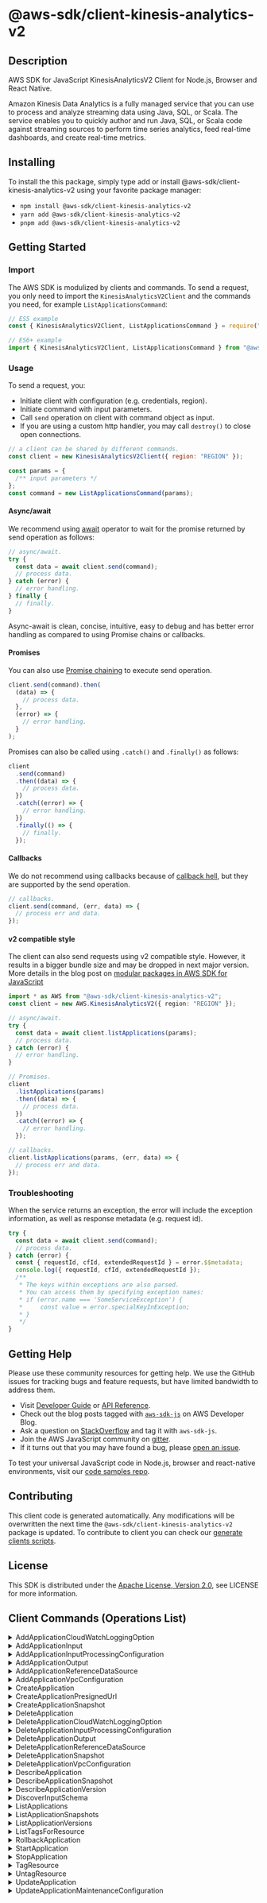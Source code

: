 <!-- generated file, do not edit directly -->

# @aws-sdk/client-kinesis-analytics-v2

## Description

AWS SDK for JavaScript KinesisAnalyticsV2 Client for Node.js, Browser and React Native.

<p>Amazon Kinesis Data Analytics is a fully managed service that you can use to process and analyze streaming data using Java, SQL, or Scala. The service
enables you to quickly author and run Java, SQL, or Scala code against streaming sources to perform time
series analytics, feed real-time dashboards, and create real-time metrics.</p>

## Installing

To install the this package, simply type add or install @aws-sdk/client-kinesis-analytics-v2
using your favorite package manager:

- `npm install @aws-sdk/client-kinesis-analytics-v2`
- `yarn add @aws-sdk/client-kinesis-analytics-v2`
- `pnpm add @aws-sdk/client-kinesis-analytics-v2`

## Getting Started

### Import

The AWS SDK is modulized by clients and commands.
To send a request, you only need to import the `KinesisAnalyticsV2Client` and
the commands you need, for example `ListApplicationsCommand`:

```js
// ES5 example
const { KinesisAnalyticsV2Client, ListApplicationsCommand } = require("@aws-sdk/client-kinesis-analytics-v2");
```

```ts
// ES6+ example
import { KinesisAnalyticsV2Client, ListApplicationsCommand } from "@aws-sdk/client-kinesis-analytics-v2";
```

### Usage

To send a request, you:

- Initiate client with configuration (e.g. credentials, region).
- Initiate command with input parameters.
- Call `send` operation on client with command object as input.
- If you are using a custom http handler, you may call `destroy()` to close open connections.

```js
// a client can be shared by different commands.
const client = new KinesisAnalyticsV2Client({ region: "REGION" });

const params = {
  /** input parameters */
};
const command = new ListApplicationsCommand(params);
```

#### Async/await

We recommend using [await](https://developer.mozilla.org/en-US/docs/Web/JavaScript/Reference/Operators/await)
operator to wait for the promise returned by send operation as follows:

```js
// async/await.
try {
  const data = await client.send(command);
  // process data.
} catch (error) {
  // error handling.
} finally {
  // finally.
}
```

Async-await is clean, concise, intuitive, easy to debug and has better error handling
as compared to using Promise chains or callbacks.

#### Promises

You can also use [Promise chaining](https://developer.mozilla.org/en-US/docs/Web/JavaScript/Guide/Using_promises#chaining)
to execute send operation.

```js
client.send(command).then(
  (data) => {
    // process data.
  },
  (error) => {
    // error handling.
  }
);
```

Promises can also be called using `.catch()` and `.finally()` as follows:

```js
client
  .send(command)
  .then((data) => {
    // process data.
  })
  .catch((error) => {
    // error handling.
  })
  .finally(() => {
    // finally.
  });
```

#### Callbacks

We do not recommend using callbacks because of [callback hell](http://callbackhell.com/),
but they are supported by the send operation.

```js
// callbacks.
client.send(command, (err, data) => {
  // process err and data.
});
```

#### v2 compatible style

The client can also send requests using v2 compatible style.
However, it results in a bigger bundle size and may be dropped in next major version. More details in the blog post
on [modular packages in AWS SDK for JavaScript](https://aws.amazon.com/blogs/developer/modular-packages-in-aws-sdk-for-javascript/)

```ts
import * as AWS from "@aws-sdk/client-kinesis-analytics-v2";
const client = new AWS.KinesisAnalyticsV2({ region: "REGION" });

// async/await.
try {
  const data = await client.listApplications(params);
  // process data.
} catch (error) {
  // error handling.
}

// Promises.
client
  .listApplications(params)
  .then((data) => {
    // process data.
  })
  .catch((error) => {
    // error handling.
  });

// callbacks.
client.listApplications(params, (err, data) => {
  // process err and data.
});
```

### Troubleshooting

When the service returns an exception, the error will include the exception information,
as well as response metadata (e.g. request id).

```js
try {
  const data = await client.send(command);
  // process data.
} catch (error) {
  const { requestId, cfId, extendedRequestId } = error.$$metadata;
  console.log({ requestId, cfId, extendedRequestId });
  /**
   * The keys within exceptions are also parsed.
   * You can access them by specifying exception names:
   * if (error.name === 'SomeServiceException') {
   *     const value = error.specialKeyInException;
   * }
   */
}
```

## Getting Help

Please use these community resources for getting help.
We use the GitHub issues for tracking bugs and feature requests, but have limited bandwidth to address them.

- Visit [Developer Guide](https://docs.aws.amazon.com/sdk-for-javascript/v3/developer-guide/welcome.html)
  or [API Reference](https://docs.aws.amazon.com/AWSJavaScriptSDK/v3/latest/index.html).
- Check out the blog posts tagged with [`aws-sdk-js`](https://aws.amazon.com/blogs/developer/tag/aws-sdk-js/)
  on AWS Developer Blog.
- Ask a question on [StackOverflow](https://stackoverflow.com/questions/tagged/aws-sdk-js) and tag it with `aws-sdk-js`.
- Join the AWS JavaScript community on [gitter](https://gitter.im/aws/aws-sdk-js-v3).
- If it turns out that you may have found a bug, please [open an issue](https://github.com/aws/aws-sdk-js-v3/issues/new/choose).

To test your universal JavaScript code in Node.js, browser and react-native environments,
visit our [code samples repo](https://github.com/aws-samples/aws-sdk-js-tests).

## Contributing

This client code is generated automatically. Any modifications will be overwritten the next time the `@aws-sdk/client-kinesis-analytics-v2` package is updated.
To contribute to client you can check our [generate clients scripts](https://github.com/aws/aws-sdk-js-v3/tree/main/scripts/generate-clients).

## License

This SDK is distributed under the
[Apache License, Version 2.0](http://www.apache.org/licenses/LICENSE-2.0),
see LICENSE for more information.

## Client Commands (Operations List)

<details>
<summary>
AddApplicationCloudWatchLoggingOption
</summary>

[Command API Reference](https://docs.aws.amazon.com/AWSJavaScriptSDK/v3/latest/clients/client-kinesis-analytics-v2/classes/addapplicationcloudwatchloggingoptioncommand.html) / [Input](https://docs.aws.amazon.com/AWSJavaScriptSDK/v3/latest/clients/client-kinesis-analytics-v2/interfaces/addapplicationcloudwatchloggingoptioncommandinput.html) / [Output](https://docs.aws.amazon.com/AWSJavaScriptSDK/v3/latest/clients/client-kinesis-analytics-v2/interfaces/addapplicationcloudwatchloggingoptioncommandoutput.html)

</details>
<details>
<summary>
AddApplicationInput
</summary>

[Command API Reference](https://docs.aws.amazon.com/AWSJavaScriptSDK/v3/latest/clients/client-kinesis-analytics-v2/classes/addapplicationinputcommand.html) / [Input](https://docs.aws.amazon.com/AWSJavaScriptSDK/v3/latest/clients/client-kinesis-analytics-v2/interfaces/addapplicationinputcommandinput.html) / [Output](https://docs.aws.amazon.com/AWSJavaScriptSDK/v3/latest/clients/client-kinesis-analytics-v2/interfaces/addapplicationinputcommandoutput.html)

</details>
<details>
<summary>
AddApplicationInputProcessingConfiguration
</summary>

[Command API Reference](https://docs.aws.amazon.com/AWSJavaScriptSDK/v3/latest/clients/client-kinesis-analytics-v2/classes/addapplicationinputprocessingconfigurationcommand.html) / [Input](https://docs.aws.amazon.com/AWSJavaScriptSDK/v3/latest/clients/client-kinesis-analytics-v2/interfaces/addapplicationinputprocessingconfigurationcommandinput.html) / [Output](https://docs.aws.amazon.com/AWSJavaScriptSDK/v3/latest/clients/client-kinesis-analytics-v2/interfaces/addapplicationinputprocessingconfigurationcommandoutput.html)

</details>
<details>
<summary>
AddApplicationOutput
</summary>

[Command API Reference](https://docs.aws.amazon.com/AWSJavaScriptSDK/v3/latest/clients/client-kinesis-analytics-v2/classes/addapplicationoutputcommand.html) / [Input](https://docs.aws.amazon.com/AWSJavaScriptSDK/v3/latest/clients/client-kinesis-analytics-v2/interfaces/addapplicationoutputcommandinput.html) / [Output](https://docs.aws.amazon.com/AWSJavaScriptSDK/v3/latest/clients/client-kinesis-analytics-v2/interfaces/addapplicationoutputcommandoutput.html)

</details>
<details>
<summary>
AddApplicationReferenceDataSource
</summary>

[Command API Reference](https://docs.aws.amazon.com/AWSJavaScriptSDK/v3/latest/clients/client-kinesis-analytics-v2/classes/addapplicationreferencedatasourcecommand.html) / [Input](https://docs.aws.amazon.com/AWSJavaScriptSDK/v3/latest/clients/client-kinesis-analytics-v2/interfaces/addapplicationreferencedatasourcecommandinput.html) / [Output](https://docs.aws.amazon.com/AWSJavaScriptSDK/v3/latest/clients/client-kinesis-analytics-v2/interfaces/addapplicationreferencedatasourcecommandoutput.html)

</details>
<details>
<summary>
AddApplicationVpcConfiguration
</summary>

[Command API Reference](https://docs.aws.amazon.com/AWSJavaScriptSDK/v3/latest/clients/client-kinesis-analytics-v2/classes/addapplicationvpcconfigurationcommand.html) / [Input](https://docs.aws.amazon.com/AWSJavaScriptSDK/v3/latest/clients/client-kinesis-analytics-v2/interfaces/addapplicationvpcconfigurationcommandinput.html) / [Output](https://docs.aws.amazon.com/AWSJavaScriptSDK/v3/latest/clients/client-kinesis-analytics-v2/interfaces/addapplicationvpcconfigurationcommandoutput.html)

</details>
<details>
<summary>
CreateApplication
</summary>

[Command API Reference](https://docs.aws.amazon.com/AWSJavaScriptSDK/v3/latest/clients/client-kinesis-analytics-v2/classes/createapplicationcommand.html) / [Input](https://docs.aws.amazon.com/AWSJavaScriptSDK/v3/latest/clients/client-kinesis-analytics-v2/interfaces/createapplicationcommandinput.html) / [Output](https://docs.aws.amazon.com/AWSJavaScriptSDK/v3/latest/clients/client-kinesis-analytics-v2/interfaces/createapplicationcommandoutput.html)

</details>
<details>
<summary>
CreateApplicationPresignedUrl
</summary>

[Command API Reference](https://docs.aws.amazon.com/AWSJavaScriptSDK/v3/latest/clients/client-kinesis-analytics-v2/classes/createapplicationpresignedurlcommand.html) / [Input](https://docs.aws.amazon.com/AWSJavaScriptSDK/v3/latest/clients/client-kinesis-analytics-v2/interfaces/createapplicationpresignedurlcommandinput.html) / [Output](https://docs.aws.amazon.com/AWSJavaScriptSDK/v3/latest/clients/client-kinesis-analytics-v2/interfaces/createapplicationpresignedurlcommandoutput.html)

</details>
<details>
<summary>
CreateApplicationSnapshot
</summary>

[Command API Reference](https://docs.aws.amazon.com/AWSJavaScriptSDK/v3/latest/clients/client-kinesis-analytics-v2/classes/createapplicationsnapshotcommand.html) / [Input](https://docs.aws.amazon.com/AWSJavaScriptSDK/v3/latest/clients/client-kinesis-analytics-v2/interfaces/createapplicationsnapshotcommandinput.html) / [Output](https://docs.aws.amazon.com/AWSJavaScriptSDK/v3/latest/clients/client-kinesis-analytics-v2/interfaces/createapplicationsnapshotcommandoutput.html)

</details>
<details>
<summary>
DeleteApplication
</summary>

[Command API Reference](https://docs.aws.amazon.com/AWSJavaScriptSDK/v3/latest/clients/client-kinesis-analytics-v2/classes/deleteapplicationcommand.html) / [Input](https://docs.aws.amazon.com/AWSJavaScriptSDK/v3/latest/clients/client-kinesis-analytics-v2/interfaces/deleteapplicationcommandinput.html) / [Output](https://docs.aws.amazon.com/AWSJavaScriptSDK/v3/latest/clients/client-kinesis-analytics-v2/interfaces/deleteapplicationcommandoutput.html)

</details>
<details>
<summary>
DeleteApplicationCloudWatchLoggingOption
</summary>

[Command API Reference](https://docs.aws.amazon.com/AWSJavaScriptSDK/v3/latest/clients/client-kinesis-analytics-v2/classes/deleteapplicationcloudwatchloggingoptioncommand.html) / [Input](https://docs.aws.amazon.com/AWSJavaScriptSDK/v3/latest/clients/client-kinesis-analytics-v2/interfaces/deleteapplicationcloudwatchloggingoptioncommandinput.html) / [Output](https://docs.aws.amazon.com/AWSJavaScriptSDK/v3/latest/clients/client-kinesis-analytics-v2/interfaces/deleteapplicationcloudwatchloggingoptioncommandoutput.html)

</details>
<details>
<summary>
DeleteApplicationInputProcessingConfiguration
</summary>

[Command API Reference](https://docs.aws.amazon.com/AWSJavaScriptSDK/v3/latest/clients/client-kinesis-analytics-v2/classes/deleteapplicationinputprocessingconfigurationcommand.html) / [Input](https://docs.aws.amazon.com/AWSJavaScriptSDK/v3/latest/clients/client-kinesis-analytics-v2/interfaces/deleteapplicationinputprocessingconfigurationcommandinput.html) / [Output](https://docs.aws.amazon.com/AWSJavaScriptSDK/v3/latest/clients/client-kinesis-analytics-v2/interfaces/deleteapplicationinputprocessingconfigurationcommandoutput.html)

</details>
<details>
<summary>
DeleteApplicationOutput
</summary>

[Command API Reference](https://docs.aws.amazon.com/AWSJavaScriptSDK/v3/latest/clients/client-kinesis-analytics-v2/classes/deleteapplicationoutputcommand.html) / [Input](https://docs.aws.amazon.com/AWSJavaScriptSDK/v3/latest/clients/client-kinesis-analytics-v2/interfaces/deleteapplicationoutputcommandinput.html) / [Output](https://docs.aws.amazon.com/AWSJavaScriptSDK/v3/latest/clients/client-kinesis-analytics-v2/interfaces/deleteapplicationoutputcommandoutput.html)

</details>
<details>
<summary>
DeleteApplicationReferenceDataSource
</summary>

[Command API Reference](https://docs.aws.amazon.com/AWSJavaScriptSDK/v3/latest/clients/client-kinesis-analytics-v2/classes/deleteapplicationreferencedatasourcecommand.html) / [Input](https://docs.aws.amazon.com/AWSJavaScriptSDK/v3/latest/clients/client-kinesis-analytics-v2/interfaces/deleteapplicationreferencedatasourcecommandinput.html) / [Output](https://docs.aws.amazon.com/AWSJavaScriptSDK/v3/latest/clients/client-kinesis-analytics-v2/interfaces/deleteapplicationreferencedatasourcecommandoutput.html)

</details>
<details>
<summary>
DeleteApplicationSnapshot
</summary>

[Command API Reference](https://docs.aws.amazon.com/AWSJavaScriptSDK/v3/latest/clients/client-kinesis-analytics-v2/classes/deleteapplicationsnapshotcommand.html) / [Input](https://docs.aws.amazon.com/AWSJavaScriptSDK/v3/latest/clients/client-kinesis-analytics-v2/interfaces/deleteapplicationsnapshotcommandinput.html) / [Output](https://docs.aws.amazon.com/AWSJavaScriptSDK/v3/latest/clients/client-kinesis-analytics-v2/interfaces/deleteapplicationsnapshotcommandoutput.html)

</details>
<details>
<summary>
DeleteApplicationVpcConfiguration
</summary>

[Command API Reference](https://docs.aws.amazon.com/AWSJavaScriptSDK/v3/latest/clients/client-kinesis-analytics-v2/classes/deleteapplicationvpcconfigurationcommand.html) / [Input](https://docs.aws.amazon.com/AWSJavaScriptSDK/v3/latest/clients/client-kinesis-analytics-v2/interfaces/deleteapplicationvpcconfigurationcommandinput.html) / [Output](https://docs.aws.amazon.com/AWSJavaScriptSDK/v3/latest/clients/client-kinesis-analytics-v2/interfaces/deleteapplicationvpcconfigurationcommandoutput.html)

</details>
<details>
<summary>
DescribeApplication
</summary>

[Command API Reference](https://docs.aws.amazon.com/AWSJavaScriptSDK/v3/latest/clients/client-kinesis-analytics-v2/classes/describeapplicationcommand.html) / [Input](https://docs.aws.amazon.com/AWSJavaScriptSDK/v3/latest/clients/client-kinesis-analytics-v2/interfaces/describeapplicationcommandinput.html) / [Output](https://docs.aws.amazon.com/AWSJavaScriptSDK/v3/latest/clients/client-kinesis-analytics-v2/interfaces/describeapplicationcommandoutput.html)

</details>
<details>
<summary>
DescribeApplicationSnapshot
</summary>

[Command API Reference](https://docs.aws.amazon.com/AWSJavaScriptSDK/v3/latest/clients/client-kinesis-analytics-v2/classes/describeapplicationsnapshotcommand.html) / [Input](https://docs.aws.amazon.com/AWSJavaScriptSDK/v3/latest/clients/client-kinesis-analytics-v2/interfaces/describeapplicationsnapshotcommandinput.html) / [Output](https://docs.aws.amazon.com/AWSJavaScriptSDK/v3/latest/clients/client-kinesis-analytics-v2/interfaces/describeapplicationsnapshotcommandoutput.html)

</details>
<details>
<summary>
DescribeApplicationVersion
</summary>

[Command API Reference](https://docs.aws.amazon.com/AWSJavaScriptSDK/v3/latest/clients/client-kinesis-analytics-v2/classes/describeapplicationversioncommand.html) / [Input](https://docs.aws.amazon.com/AWSJavaScriptSDK/v3/latest/clients/client-kinesis-analytics-v2/interfaces/describeapplicationversioncommandinput.html) / [Output](https://docs.aws.amazon.com/AWSJavaScriptSDK/v3/latest/clients/client-kinesis-analytics-v2/interfaces/describeapplicationversioncommandoutput.html)

</details>
<details>
<summary>
DiscoverInputSchema
</summary>

[Command API Reference](https://docs.aws.amazon.com/AWSJavaScriptSDK/v3/latest/clients/client-kinesis-analytics-v2/classes/discoverinputschemacommand.html) / [Input](https://docs.aws.amazon.com/AWSJavaScriptSDK/v3/latest/clients/client-kinesis-analytics-v2/interfaces/discoverinputschemacommandinput.html) / [Output](https://docs.aws.amazon.com/AWSJavaScriptSDK/v3/latest/clients/client-kinesis-analytics-v2/interfaces/discoverinputschemacommandoutput.html)

</details>
<details>
<summary>
ListApplications
</summary>

[Command API Reference](https://docs.aws.amazon.com/AWSJavaScriptSDK/v3/latest/clients/client-kinesis-analytics-v2/classes/listapplicationscommand.html) / [Input](https://docs.aws.amazon.com/AWSJavaScriptSDK/v3/latest/clients/client-kinesis-analytics-v2/interfaces/listapplicationscommandinput.html) / [Output](https://docs.aws.amazon.com/AWSJavaScriptSDK/v3/latest/clients/client-kinesis-analytics-v2/interfaces/listapplicationscommandoutput.html)

</details>
<details>
<summary>
ListApplicationSnapshots
</summary>

[Command API Reference](https://docs.aws.amazon.com/AWSJavaScriptSDK/v3/latest/clients/client-kinesis-analytics-v2/classes/listapplicationsnapshotscommand.html) / [Input](https://docs.aws.amazon.com/AWSJavaScriptSDK/v3/latest/clients/client-kinesis-analytics-v2/interfaces/listapplicationsnapshotscommandinput.html) / [Output](https://docs.aws.amazon.com/AWSJavaScriptSDK/v3/latest/clients/client-kinesis-analytics-v2/interfaces/listapplicationsnapshotscommandoutput.html)

</details>
<details>
<summary>
ListApplicationVersions
</summary>

[Command API Reference](https://docs.aws.amazon.com/AWSJavaScriptSDK/v3/latest/clients/client-kinesis-analytics-v2/classes/listapplicationversionscommand.html) / [Input](https://docs.aws.amazon.com/AWSJavaScriptSDK/v3/latest/clients/client-kinesis-analytics-v2/interfaces/listapplicationversionscommandinput.html) / [Output](https://docs.aws.amazon.com/AWSJavaScriptSDK/v3/latest/clients/client-kinesis-analytics-v2/interfaces/listapplicationversionscommandoutput.html)

</details>
<details>
<summary>
ListTagsForResource
</summary>

[Command API Reference](https://docs.aws.amazon.com/AWSJavaScriptSDK/v3/latest/clients/client-kinesis-analytics-v2/classes/listtagsforresourcecommand.html) / [Input](https://docs.aws.amazon.com/AWSJavaScriptSDK/v3/latest/clients/client-kinesis-analytics-v2/interfaces/listtagsforresourcecommandinput.html) / [Output](https://docs.aws.amazon.com/AWSJavaScriptSDK/v3/latest/clients/client-kinesis-analytics-v2/interfaces/listtagsforresourcecommandoutput.html)

</details>
<details>
<summary>
RollbackApplication
</summary>

[Command API Reference](https://docs.aws.amazon.com/AWSJavaScriptSDK/v3/latest/clients/client-kinesis-analytics-v2/classes/rollbackapplicationcommand.html) / [Input](https://docs.aws.amazon.com/AWSJavaScriptSDK/v3/latest/clients/client-kinesis-analytics-v2/interfaces/rollbackapplicationcommandinput.html) / [Output](https://docs.aws.amazon.com/AWSJavaScriptSDK/v3/latest/clients/client-kinesis-analytics-v2/interfaces/rollbackapplicationcommandoutput.html)

</details>
<details>
<summary>
StartApplication
</summary>

[Command API Reference](https://docs.aws.amazon.com/AWSJavaScriptSDK/v3/latest/clients/client-kinesis-analytics-v2/classes/startapplicationcommand.html) / [Input](https://docs.aws.amazon.com/AWSJavaScriptSDK/v3/latest/clients/client-kinesis-analytics-v2/interfaces/startapplicationcommandinput.html) / [Output](https://docs.aws.amazon.com/AWSJavaScriptSDK/v3/latest/clients/client-kinesis-analytics-v2/interfaces/startapplicationcommandoutput.html)

</details>
<details>
<summary>
StopApplication
</summary>

[Command API Reference](https://docs.aws.amazon.com/AWSJavaScriptSDK/v3/latest/clients/client-kinesis-analytics-v2/classes/stopapplicationcommand.html) / [Input](https://docs.aws.amazon.com/AWSJavaScriptSDK/v3/latest/clients/client-kinesis-analytics-v2/interfaces/stopapplicationcommandinput.html) / [Output](https://docs.aws.amazon.com/AWSJavaScriptSDK/v3/latest/clients/client-kinesis-analytics-v2/interfaces/stopapplicationcommandoutput.html)

</details>
<details>
<summary>
TagResource
</summary>

[Command API Reference](https://docs.aws.amazon.com/AWSJavaScriptSDK/v3/latest/clients/client-kinesis-analytics-v2/classes/tagresourcecommand.html) / [Input](https://docs.aws.amazon.com/AWSJavaScriptSDK/v3/latest/clients/client-kinesis-analytics-v2/interfaces/tagresourcecommandinput.html) / [Output](https://docs.aws.amazon.com/AWSJavaScriptSDK/v3/latest/clients/client-kinesis-analytics-v2/interfaces/tagresourcecommandoutput.html)

</details>
<details>
<summary>
UntagResource
</summary>

[Command API Reference](https://docs.aws.amazon.com/AWSJavaScriptSDK/v3/latest/clients/client-kinesis-analytics-v2/classes/untagresourcecommand.html) / [Input](https://docs.aws.amazon.com/AWSJavaScriptSDK/v3/latest/clients/client-kinesis-analytics-v2/interfaces/untagresourcecommandinput.html) / [Output](https://docs.aws.amazon.com/AWSJavaScriptSDK/v3/latest/clients/client-kinesis-analytics-v2/interfaces/untagresourcecommandoutput.html)

</details>
<details>
<summary>
UpdateApplication
</summary>

[Command API Reference](https://docs.aws.amazon.com/AWSJavaScriptSDK/v3/latest/clients/client-kinesis-analytics-v2/classes/updateapplicationcommand.html) / [Input](https://docs.aws.amazon.com/AWSJavaScriptSDK/v3/latest/clients/client-kinesis-analytics-v2/interfaces/updateapplicationcommandinput.html) / [Output](https://docs.aws.amazon.com/AWSJavaScriptSDK/v3/latest/clients/client-kinesis-analytics-v2/interfaces/updateapplicationcommandoutput.html)

</details>
<details>
<summary>
UpdateApplicationMaintenanceConfiguration
</summary>

[Command API Reference](https://docs.aws.amazon.com/AWSJavaScriptSDK/v3/latest/clients/client-kinesis-analytics-v2/classes/updateapplicationmaintenanceconfigurationcommand.html) / [Input](https://docs.aws.amazon.com/AWSJavaScriptSDK/v3/latest/clients/client-kinesis-analytics-v2/interfaces/updateapplicationmaintenanceconfigurationcommandinput.html) / [Output](https://docs.aws.amazon.com/AWSJavaScriptSDK/v3/latest/clients/client-kinesis-analytics-v2/interfaces/updateapplicationmaintenanceconfigurationcommandoutput.html)

</details>
